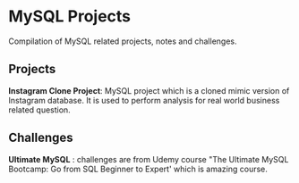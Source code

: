 # MySQL Projects
Compilation of MySQL related projects, notes and challenges.

## Projects
**Instagram Clone Project**: MySQL project which is a cloned mimic version of Instagram database. It is used to perform analysis for real world business related question.

## Challenges
**Ultimate MySQL** : challenges are from Udemy course "The Ultimate MySQL Bootcamp: Go from SQL Beginner to Expert' which is amazing course.